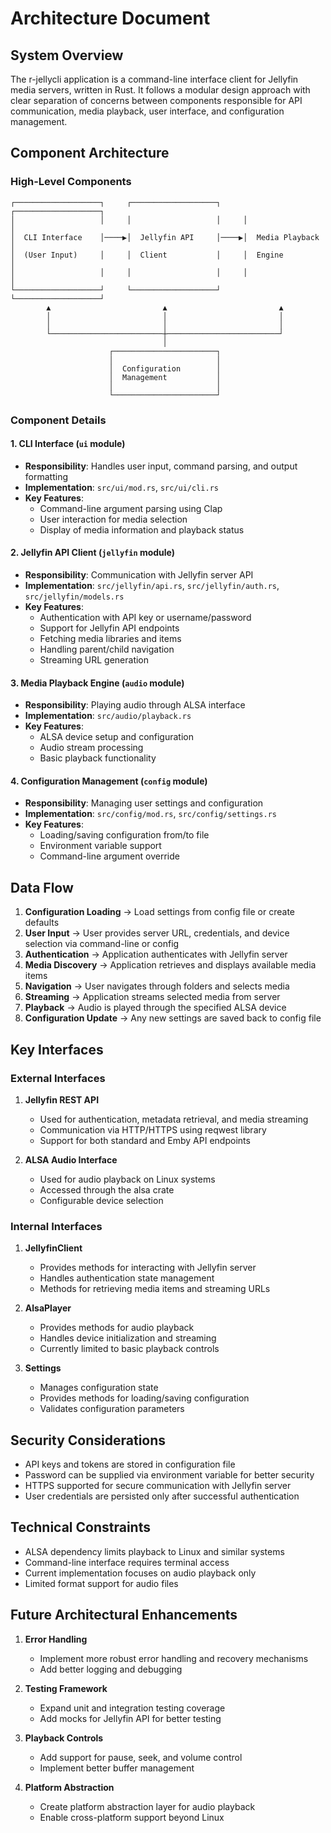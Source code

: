 # Architecture Document

## System Overview

The r-jellycli application is a command-line interface client for Jellyfin media servers, written in Rust. It follows a modular design approach with clear separation of concerns between components responsible for API communication, media playback, user interface, and configuration management.

## Component Architecture

### High-Level Components

```
┌───────────────────┐     ┌───────────────────┐     ┌───────────────────┐
│                   │     │                   │     │                   │
│  CLI Interface    │────▶│  Jellyfin API     │────▶│  Media Playback   │
│  (User Input)     │     │  Client           │     │  Engine           │
│                   │     │                   │     │                   │
└───────────────────┘     └───────────────────┘     └───────────────────┘
        ▲                         ▲                         ▲
        │                         │                         │
        │                         │                         │
        └─────────────────────────┼─────────────────────────┘
                                  │
                      ┌───────────────────────┐
                      │                       │
                      │  Configuration        │
                      │  Management           │
                      │                       │
                      └───────────────────────┘
```

### Component Details

#### 1. CLI Interface (`ui` module)
- **Responsibility**: Handles user input, command parsing, and output formatting
- **Implementation**: `src/ui/mod.rs`, `src/ui/cli.rs`
- **Key Features**:
  - Command-line argument parsing using Clap
  - User interaction for media selection
  - Display of media information and playback status

#### 2. Jellyfin API Client (`jellyfin` module)
- **Responsibility**: Communication with Jellyfin server API
- **Implementation**: `src/jellyfin/api.rs`, `src/jellyfin/auth.rs`, `src/jellyfin/models.rs`
- **Key Features**:
  - Authentication with API key or username/password
  - Support for Jellyfin API endpoints
  - Fetching media libraries and items
  - Handling parent/child navigation
  - Streaming URL generation

#### 3. Media Playback Engine (`audio` module)
- **Responsibility**: Playing audio through ALSA interface
- **Implementation**: `src/audio/playback.rs`
- **Key Features**:
  - ALSA device setup and configuration
  - Audio stream processing
  - Basic playback functionality

#### 4. Configuration Management (`config` module)
- **Responsibility**: Managing user settings and configuration
- **Implementation**: `src/config/mod.rs`, `src/config/settings.rs`
- **Key Features**:
  - Loading/saving configuration from/to file
  - Environment variable support
  - Command-line argument override

## Data Flow

1. **Configuration Loading** → Load settings from config file or create defaults
2. **User Input** → User provides server URL, credentials, and device selection via command-line or config
3. **Authentication** → Application authenticates with Jellyfin server
4. **Media Discovery** → Application retrieves and displays available media items
5. **Navigation** → User navigates through folders and selects media
6. **Streaming** → Application streams selected media from server
7. **Playback** → Audio is played through the specified ALSA device
8. **Configuration Update** → Any new settings are saved back to config file

## Key Interfaces

### External Interfaces

1. **Jellyfin REST API**
   - Used for authentication, metadata retrieval, and media streaming
   - Communication via HTTP/HTTPS using reqwest library
   - Support for both standard and Emby API endpoints

2. **ALSA Audio Interface**
   - Used for audio playback on Linux systems
   - Accessed through the alsa crate
   - Configurable device selection

### Internal Interfaces

1. **JellyfinClient**
   - Provides methods for interacting with Jellyfin server
   - Handles authentication state management
   - Methods for retrieving media items and streaming URLs

2. **AlsaPlayer**
   - Provides methods for audio playback
   - Handles device initialization and streaming
   - Currently limited to basic playback controls

3. **Settings**
   - Manages configuration state
   - Provides methods for loading/saving configuration
   - Validates configuration parameters

## Security Considerations

- API keys and tokens are stored in configuration file
- Password can be supplied via environment variable for better security
- HTTPS supported for secure communication with Jellyfin server
- User credentials are persisted only after successful authentication

## Technical Constraints

- ALSA dependency limits playback to Linux and similar systems
- Command-line interface requires terminal access
- Current implementation focuses on audio playback only
- Limited format support for audio files

## Future Architectural Enhancements

1. **Error Handling**
   - Implement more robust error handling and recovery mechanisms
   - Add better logging and debugging

2. **Testing Framework**
   - Expand unit and integration testing coverage
   - Add mocks for Jellyfin API for better testing

3. **Playback Controls**
   - Add support for pause, seek, and volume control
   - Implement better buffer management

4. **Platform Abstraction**
   - Create platform abstraction layer for audio playback
   - Enable cross-platform support beyond Linux
